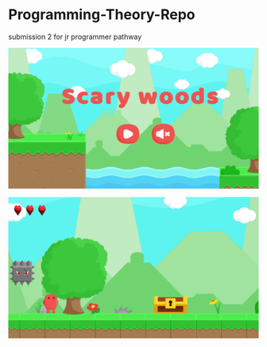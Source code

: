 # Programming-Theory-Repo
 submission 2 for jr programmer pathway

![alt text](./Pictures/Menu.PNG)

![alt text](./Pictures/Gameplay.PNG)
